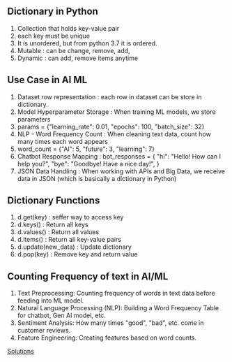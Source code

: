 
## Dictionary in Python
1. Collection that holds key-value pair
2. each key must be unique
3. It is unordered, but from python 3.7 it is ordered.
4. Mutable : can be change, remove, add,
5. Dynamic : can add, remove items anytime

## Use Case in AI ML
1. Dataset row representation : each row in dataset can be store in dictionary.
2. Model Hyperparameter Storage : When training ML models, we store parameters 
3. params = {"learning_rate": 0.01, "epochs": 100, "batch_size": 32}
4. NLP - Word Frequency Count : When cleaning text data, count how many times each word appears
5. word_count = {"AI": 5, "future": 3, "learning": 7}
6. Chatbot Response Mapping : bot_responses = {
    "hi": "Hello! How can I help you?",
    "bye": "Goodbye! Have a nice day!",
}
7. JSON Data Handling : When working with APIs and Big Data, we receive data in JSON (which is basically a dictionary in Python)

## Dictionary Functions
1. d.get(key) : seffer way to access key
2. d.keys() : Return all keys
3. d.values() : Return all values
4. d.items() : Return all key-value pairs
5. d.update(new_data) : Update dictionary
6. d.pop(key) : Remove key and return value

## Counting Frequency of text in AI/ML
1. Text Preprocessing: Counting frequency of words in text data before feeding into ML model.
2. Natural Language Processing (NLP): Building a Word Frequency Table for chatbot, Gen AI model, etc.
3. Sentiment Analysis: How many times "good", "bad", etc. come in customer reviews.
4. Feature Engineering: Creating features based on word counts.


[Solutions](dictionary_exercise.py)